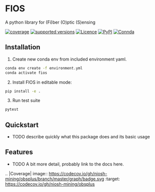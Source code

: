 # FIOS

A python library for (Fi)ber (O)ptic (S)ensing


[![coverage](https://codecov.io/gh/dasdae/fios/branch/master/graph/badge.svg)](https://codecov.io/gh/niosh-mining/obsplus)
[![supported versions](https://img.shields.io/pypi/pyversions/fios.svg)](https://pypi.python.org/pypi/obsplus)
[![Licence](https://www.gnu.org/graphics/lgplv3-88x31.png)](https://www.gnu.org/licenses/lgpl.html)
[![PyPI](https://pepy.tech/badge/obsplus)](https://pepy.tech/project/obsplus)
[![Connda](https://img.shields.io/conda/dn/conda-forge/fios?label=conda%20downloads)](https://github.com/conda-forge/fios-feedstock)


Installation
------------
1. Create new conda env from included environment yaml.

```bash
conda env create -f environment.yml
conda activate fios
```

2. Install FIOS in editable mode:

```bash
pip install -e .
```

3. Run test suite

```bash
pytest
```


Quickstart
---------

* TODO describe quickly what this package does and its basic usage


Features
--------

* TODO A bit more detail, probably link to the docs here.


.. |Coverage| image:: https://codecov.io/gh/niosh-mining/obsplus/branch/master/graph/badge.svg
   :target: https://codecov.io/gh/niosh-mining/obsplus
